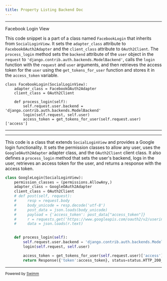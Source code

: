 ```yaml
---
title: Property Listing Backend Doc
---
```

<SwmSnippet path="accounts/views.py" line="40">

---

Facebook Login View

This code snippet is a part of a class named `FacebookLogin` that inherits from `SocialLoginView`. It sets the `adapter_class` attribute to `FacebookOAuth2Adapter` and the `client_class` attribute to `OAuth2Client`. The `process_login` method sets the `backend` attribute of the `user` object in the `request` to `'django.contrib.auth.backends.ModelBackend'`, calls the `login` function with the `request` and `user` arguments, and then retrieves the access token for the `user` using the `get_tokens_for_user` function and stores it in the `access_token` variable.

```
class FacebookLogin(SocialLoginView):
    adapter_class = FacebookOAuth2Adapter
    client_class = OAuth2Client

    def process_login(self):
        self.request.user.backend = 'django.contrib.auth.backends.ModelBackend'
        login(self.request, self.user)
        access_token = get_tokens_for_user(self.request.user)['access']
```

---

</SwmSnippet>

<SwmSnippet path="/accounts/views.py" line="52">

---

This code is a class that extends `SocialLoginView` and provides a Google login functionality. It sets the permission classes to allow any user, uses the `GoogleOAuth2Adapter` adapter class, and the `OAuth2Client` client class. It also defines a `process_login` method that sets the user's backend, logs in the user, retrieves an access token for the user, and returns a response with the access token.

```python
class GoogleLogin(SocialLoginView):
    permission_classes = (permissions.AllowAny,)
    adapter_class = GoogleOAuth2Adapter
    client_class = OAuth2Client
    # def post(self, request):
    #     resp = request.body
    #     body_unicode = resp.decode('utf-8')
    #     post_data = json.loads(body_unicode)
    #     payload = {'access_token': post_data["access_token"]}
    #     r = requests.get('https://www.googleapis.com/oauth2/v2/userinfo', params=payload)
    #     data = json.loads(r.text)

        
    def process_login(self):
        self.request.user.backend = 'django.contrib.auth.backends.ModelBackend'
        login(self.request, self.user)

        access_token = get_tokens_for_user(self.request.user)['access']
        return Response({'token':access_token}, status=status.HTTP_200_OK)
```

---

</SwmSnippet>

<SwmMeta version="3.0.0" repo-id="Z2l0aHViJTNBJTNBcHJvcCUzQSUzQUFua2l0Y3I3LWNvbGxhYg==" repo-name="prop"><sup>Powered by [Swimm](https://app.swimm.io/)</sup></SwmMeta>
